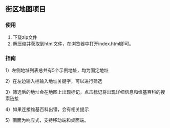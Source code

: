 ## 街区地图项目

### 使用

1. 下载zip文件
2. 解压缩并获取到html文件，在浏览器中打开index.html即可。

### 指南

1）左侧地址列表总共有5个示例地址，均为固定地址

2）在左边输入栏输入地址关键字，可以进行筛选

3）筛选后的地址会在地图上出现标记，点击标记将出现详细信息和维基百科的搜索链接

4）如果连接维基百科出错，会有相关提示

5）画面为响应式，支持移动端和桌面端。

